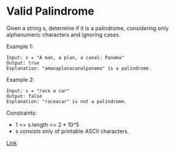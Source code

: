 # Valid Palindrome

Given a string s, determine if it is a palindrome, considering only alphanumeric characters and ignoring cases.

Example 1:

```
Input: s = "A man, a plan, a canal: Panama"
Output: true
Explanation: "amanaplanacanalpanama" is a palindrome.
```

Example 2:

```
Input: s = "race a car"
Output: false
Explanation: "raceacar" is not a palindrome.
```

Constraints:

* 1 <= s.length <= 2 * 10^5
* s consists only of printable ASCII characters.

[Link](https://leetcode.com/problems/valid-palindrome/)